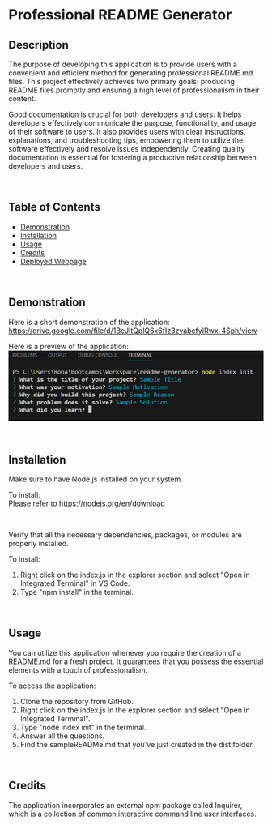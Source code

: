 # Professional README Generator

## Description

The purpose of developing this application is to provide users with a convenient and efficient method for generating professional README.md files. This project effectively achieves two primary goals: producing README files promptly and ensuring a high level of professionalism in their content.

Good documentation is crucial for both developers and users. It helps developers effectively communicate the purpose, functionality, and usage of their software to users. It also provides users with clear instructions, explanations, and troubleshooting tips, empowering them to utilize the software effectively and resolve issues independently. Creating quality documentation is essential for fostering a productive relationship between developers and users.

<br>

## Table of Contents
  - [Demonstration](#demonstration)
  - [Installation](#installation)
  - [Usage](#usage)
  - [Credits](#credits)
  - [Deployed Webpage](#deployed-webpage)

<br>

## Demonstration

Here is a short demonstration of the application: https://drive.google.com/file/d/1BeJltQplQ6x6fIz3zvabcfyIRwx-4Sph/view

Here is a preview of the application:\
![Screenshot of the integrated terminal with inquirer prompts and answers shown](/assets/images/Screenshot.png)

<br>

## Installation

Make sure to have Node.js installed on your system.

To install:\
Please refer to https://nodejs.org/en/download

<br>

Verify that all the necessary dependencies, packages, or modules are properly installed.

To install:
1. Right click on the index.js in the explorer section and select "Open in Integrated Terminal" in VS Code.
2. Type "npm install" in the terminal.

<br>

## Usage

You can utilize this application whenever you require the creation of a README.md for a fresh project. It guarantees that you possess the essential elements with a touch of professionalism.

To access the application:

1. Clone the repository from GitHub.
2. Right click on the index.js in the explorer section and select "Open in Integrated Terminal". 
3. Type "node index init" in the terminal.
4. Answer all the questions.
5. Find the sampleREADMe.md that you've just created in the dist folder.

<br>

## Credits

The application incorporates an external npm package called Inquirer, which is a collection of common interactive command line user interfaces.